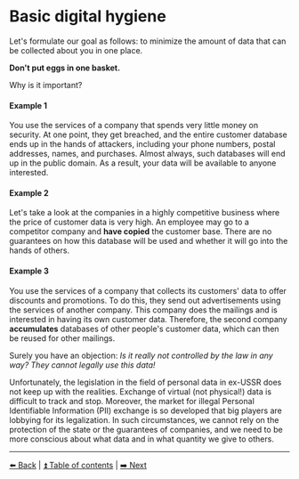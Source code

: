 # Basic digital hygiene

Let's formulate our goal as follows: to minimize the amount of data that can be collected about you in one place.

**Don't put eggs in one basket.**

Why is it important?

#### Example 1
You use the services of a company that spends very little money on security. At one point, they get breached, and the entire customer database ends up in the hands of attackers, including your phone numbers, postal addresses, names, and purchases. Almost always, such databases will end up in the public domain. As a result, your data will be available to anyone interested.

#### Example 2
Let's take a look at the companies in a highly competitive business where the price of customer data is very high.
An employee may go to a competitor company and **have copied** the customer base. There are no guarantees on how this database will be used and whether it will go into the hands of others.

#### Example 3
You use the services of a company that collects its customers' data to offer discounts and promotions.
To do this, they send out advertisements using the services of another company. This company does the mailings and is interested in having its own customer data. 
Therefore, the second company **accumulates** databases of other people's customer data, which can then be reused for other mailings.

Surely you have an objection: *Is it really not controlled by the law in any way? They cannot legally use this data!*

Unfortunately, the legislation in the field of personal data in ex-USSR does not keep up with the realities.
Exchange of virtual (not physical!) data is difficult to track and stop.
Moreover, the market for illegal Personal Identifiable Information (PII) exchange is so developed that big players are lobbying for its legalization.
In such circumstances, we cannot rely on the protection of the state or the guarantees of companies, and we need
to be more conscious about what data and in what quantity we give to others.

---

[⬅️ Back](./importance.md) | [⏫ Table of contents](../README.md) | [➡️ Next](./phone.md)
